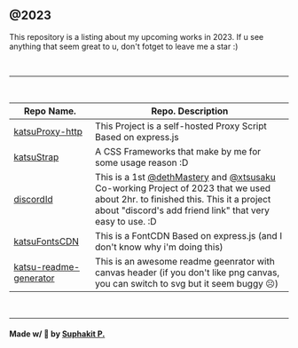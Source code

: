 ## @2023

This repository is a listing about my upcoming works in 2023. If u see anything that seem great to u, don't fotget to leave me a star :)

<br />
<hr />
<br />

|Repo Name.|Repo. Description|
|---------------|------------------------------|
|[katsuProxy-http](https://github.com/dethMastery/katsuProxy-http)|This Project is a self-hosted Proxy Script Based on express.js|
|[katsuStrap](https://dethmastery.github.io/katsuStrap/)|A CSS Frameworks that make by me for some usage reason :D|
|[discordId](https://did.000198.xyz/)|This is a 1st [@dethMastery](https://github.com/dethmastery) and [@xtsusaku](https://github.com/xtsusaku) Co-working Project of 2023 that we used about 2hr. to finished this. This it a project about "discord's add friend link" that very easy to use. :D|
|[katsuFontsCDN](https://cdn.katsuragi.cyou)|This is a FontCDN Based on express.js (and I don't know why i'm doing this)|
|[katsu-readme-generator](https://readMe.katsuragi.cyou/)|This is an awesome readme geenrator with canvas header (if you don't like png canvas, you can switch to svg but it seem buggy ☹️)|

<br />
<hr />

#### Made w/ 🤍 by [Suphakit P.](https://suphakit.net/)